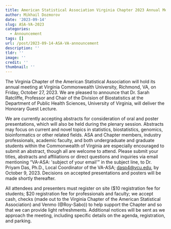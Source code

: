 ```yaml
---
title: American Statistical Association Virginia Chapter 2023 Annual Meeting Announcement and Call for Abstracts
author: Mikhail Dozmorov
date: '2023-09-14'
slug: ASA-VA-2023
categories:
  - Announcement
tags: []
url: /post/2023-09-14-ASA-VA-announcement
description: ''
tldr: ''
image: ''
credit: ''
thumbnail: ''
---
```


The Virginia Chapter of the American Statistical Association will hold its annual meeting at Virginia Commonwealth University, Richmond, VA, on Friday, October 27, 2023. We are pleased to announce that Dr. Sarah Ratcliffe, Professor and Chair of the Division of Biostatistics at the Department of Public Health Sciences, University of Virginia, will deliver the Honorary Guest Lecture.

We are currently accepting abstracts for consideration of oral and poster presentations, which will also be held during the plenary session. Abstracts may focus on current and novel topics in statistics, biostatistics, genomics, bioinformatics or other related fields. ASA and Chapter members, industry professionals, academic faculty, and both undergraduate and graduate students within the Commonwealth of Virginia are especially encouraged to submit an abstract, though all are welcome to attend. Please submit your titles, abstracts and affiliations or direct questions and inquiries via email mentioning “VA-ASA: 'subject of your email'” in the subject line, to Dr. Priyam Das, Ph.D., Local Coordinator of the VA-ASA; dasp4@vcu.edu, by October 9, 2023. Decisions on accepted presentations and posters will be made shortly thereafter.

All attendees and presenters must register on site ($10 registration fee for students; $20 registration fee for professionals and faculty; we accept cash, checks (made out to the Virginia Chapter of the American Statistical Association) and Venmo (@Roy-Sabo)) to help support the Chapter and so that we can provide light refreshments. Additional notices will be sent as we approach the meeting, including specific details on the agenda, registration, and parking.
